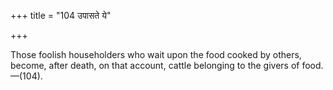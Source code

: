 +++
title = "104 उपासते ये"

+++

Those foolish householders who wait upon the food cooked by others, become, after death, on that account, cattle belonging to the givers of food.—(104).